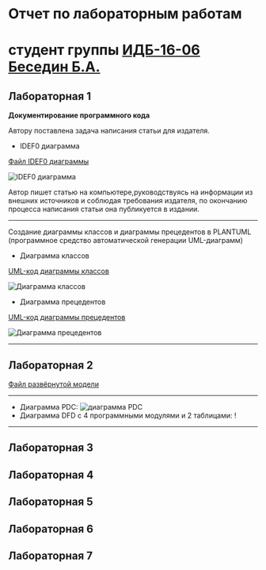 # Отчет по лабораторным работам
# студент группы [ИДБ-16-06](https://github.com/stankin/design-2018/wiki/list-idb-16-06) [Беседин Б.А.](https://github.com/sggst)

## Лабораторная 1

**Документирование программного кода**

Автору поставлена задача написания статьи для издателя. 

+ IDEF0 диаграмма

[Файл IDEF0 диаграммы](https://github.com/sggst/Besedin.github.io/blob/master/writeArticle.rsf)

![IDEF0 диаграмма](https://github.com/sggst/Besedin.github.io/blob/master/idef0Besedin.png)

Автор пишет статью на компьютере,руководствуясь на информации из внешних источников и соблюдая требования издателя, по окончанию процесса написания статьи она публикуется в издании.

***

Создание диаграммы классов и диаграммы прецедентов в PLANTUML (программное средство автоматической генерации UML-диаграмм)

+ Диаграмма классов

[UML-код диаграммы классов](https://github.com/sggst/Besedin.github.io/blob/master/umlClass.txt)

![Диаграмма классов](https://github.com/sggst/Besedin.github.io/blob/master/diaClassBesedin.png)

+ Диаграмма прецедентов

[UML-код диаграммы прецедентов](https://github.com/sggst/Besedin.github.io/blob/master/umlPrec.txt)

![Диаграмма прецедентов](https://github.com/sggst/Besedin.github.io/blob/master/diaProcBesedin.png)

***

## Лабораторная 2

[Файл развёрнутой модели](https://github.com/sggst/Besedin.github.io/blob/master/writeArticleV.2.rsf)
***
+ Диаграмма PDC:
![диаграмма PDC](https://github.com/sggst/Besedin.github.io/blob/master/PDC.PNG)
+ Диаграмма DFD с 4 программными модулями и 2 таблицами:
!
***
## Лабораторная 3

## Лабораторная 4

## Лабораторная 5

## Лабораторная 6

## Лабораторная 7

